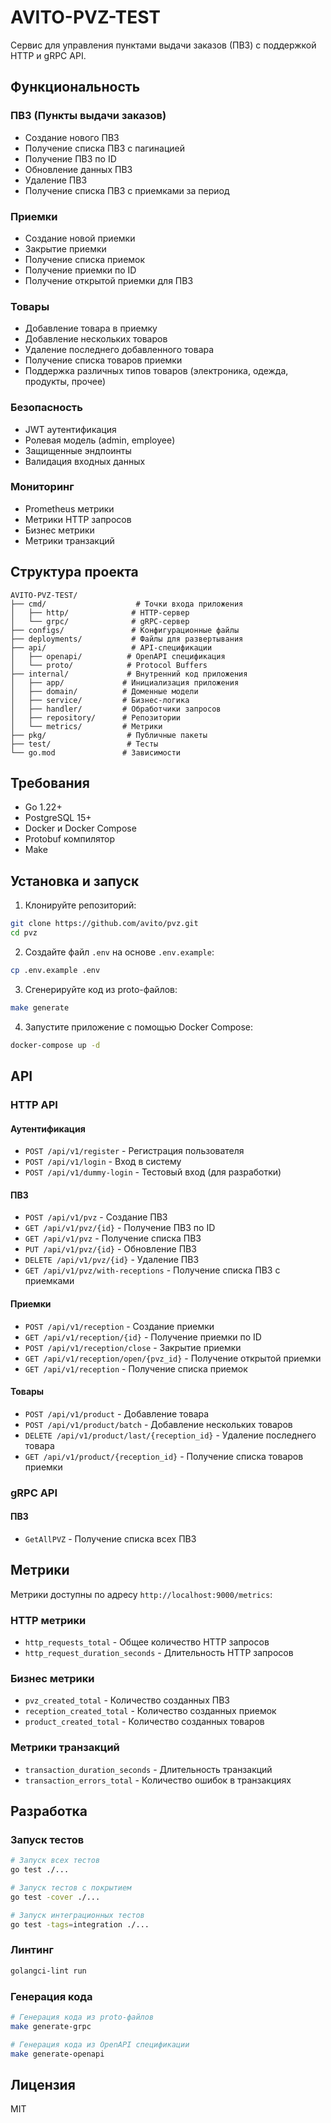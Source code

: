 # AVITO-PVZ-TEST

Сервис для управления пунктами выдачи заказов (ПВЗ) с поддержкой HTTP и gRPC API.

## Функциональность

### ПВЗ (Пункты выдачи заказов)
- Создание нового ПВЗ
- Получение списка ПВЗ с пагинацией
- Получение ПВЗ по ID
- Обновление данных ПВЗ
- Удаление ПВЗ
- Получение списка ПВЗ с приемками за период

### Приемки
- Создание новой приемки
- Закрытие приемки
- Получение списка приемок
- Получение приемки по ID
- Получение открытой приемки для ПВЗ

### Товары
- Добавление товара в приемку
- Добавление нескольких товаров
- Удаление последнего добавленного товара
- Получение списка товаров приемки
- Поддержка различных типов товаров (электроника, одежда, продукты, прочее)

### Безопасность
- JWT аутентификация
- Ролевая модель (admin, employee)
- Защищенные эндпоинты
- Валидация входных данных

### Мониторинг
- Prometheus метрики
- Метрики HTTP запросов
- Бизнес метрики
- Метрики транзакций

## Структура проекта

```
AVITO-PVZ-TEST/
├── cmd/                    # Точки входа приложения
│   ├── http/              # HTTP-сервер
│   └── grpc/              # gRPC-сервер
├── configs/               # Конфигурационные файлы
├── deployments/           # Файлы для развертывания
├── api/                   # API-спецификации
│   ├── openapi/          # OpenAPI спецификация
│   └── proto/            # Protocol Buffers
├── internal/             # Внутренний код приложения
│   ├── app/             # Инициализация приложения
│   ├── domain/          # Доменные модели
│   ├── service/         # Бизнес-логика
│   ├── handler/         # Обработчики запросов
│   ├── repository/      # Репозитории
│   └── metrics/         # Метрики
├── pkg/                  # Публичные пакеты
├── test/                 # Тесты
└── go.mod               # Зависимости
```

## Требования

- Go 1.22+
- PostgreSQL 15+
- Docker и Docker Compose
- Protobuf компилятор
- Make

## Установка и запуск

1. Клонируйте репозиторий:
```bash
git clone https://github.com/avito/pvz.git
cd pvz
```

2. Создайте файл `.env` на основе `.env.example`:
```bash
cp .env.example .env
```

3. Сгенерируйте код из proto-файлов:
```bash
make generate
```

4. Запустите приложение с помощью Docker Compose:
```bash
docker-compose up -d
```

## API

### HTTP API

#### Аутентификация
- `POST /api/v1/register` - Регистрация пользователя
- `POST /api/v1/login` - Вход в систему
- `POST /api/v1/dummy-login` - Тестовый вход (для разработки)

#### ПВЗ
- `POST /api/v1/pvz` - Создание ПВЗ
- `GET /api/v1/pvz/{id}` - Получение ПВЗ по ID
- `GET /api/v1/pvz` - Получение списка ПВЗ
- `PUT /api/v1/pvz/{id}` - Обновление ПВЗ
- `DELETE /api/v1/pvz/{id}` - Удаление ПВЗ
- `GET /api/v1/pvz/with-receptions` - Получение списка ПВЗ с приемками

#### Приемки
- `POST /api/v1/reception` - Создание приемки
- `GET /api/v1/reception/{id}` - Получение приемки по ID
- `POST /api/v1/reception/close` - Закрытие приемки
- `GET /api/v1/reception/open/{pvz_id}` - Получение открытой приемки
- `GET /api/v1/reception` - Получение списка приемок

#### Товары
- `POST /api/v1/product` - Добавление товара
- `POST /api/v1/product/batch` - Добавление нескольких товаров
- `DELETE /api/v1/product/last/{reception_id}` - Удаление последнего товара
- `GET /api/v1/product/{reception_id}` - Получение списка товаров приемки

### gRPC API

#### ПВЗ
- `GetAllPVZ` - Получение списка всех ПВЗ

## Метрики

Метрики доступны по адресу `http://localhost:9000/metrics`:

### HTTP метрики
- `http_requests_total` - Общее количество HTTP запросов
- `http_request_duration_seconds` - Длительность HTTP запросов

### Бизнес метрики
- `pvz_created_total` - Количество созданных ПВЗ
- `reception_created_total` - Количество созданных приемок
- `product_created_total` - Количество созданных товаров

### Метрики транзакций
- `transaction_duration_seconds` - Длительность транзакций
- `transaction_errors_total` - Количество ошибок в транзакциях

## Разработка

### Запуск тестов

```bash
# Запуск всех тестов
go test ./...

# Запуск тестов с покрытием
go test -cover ./...

# Запуск интеграционных тестов
go test -tags=integration ./...
```

### Линтинг

```bash
golangci-lint run
```

### Генерация кода

```bash
# Генерация кода из proto-файлов
make generate-grpc

# Генерация кода из OpenAPI спецификации
make generate-openapi
```

## Лицензия

MIT 